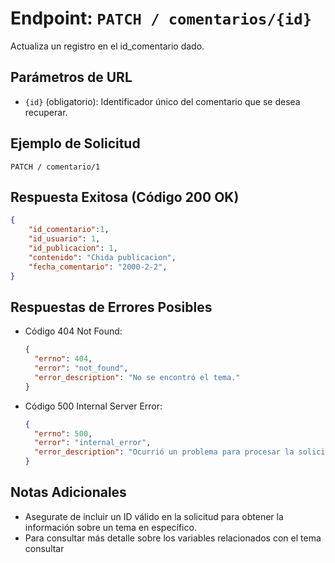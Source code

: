 # Endpoint: `PATCH / comentarios/{id}`

Actualiza un registro en el id_comentario dado.

## Parámetros de URL
- `{id}` (obligatorio): Identificador único del  comentario que se desea recuperar.

## Ejemplo de Solicitud
```http
PATCH / comentario/1
```

## Respuesta Exitosa (Código 200 OK)
```json
{
    "id_comentario":1,
    "id_usuario": 1,
    "id_publicacion": 1,
    "contenido": "Chida publicacion",
    "fecha_comentario": "2000-2-2",
}
```

## Respuestas de Errores Posibles
- Código 404 Not Found:

  ```json
  {
    "errno": 404,
    "error": "not_found",
    "error_description": "No se encontró el tema."
  }
  ```

- Código 500 Internal Server Error:
  ```json
  {
    "errno": 500,
    "error": "internal_error",
    "error_description": "Ocurrió un problema para procesar la solicitud"
  }
  ``` 

## Notas Adicionales

- Asegurate de incluir un ID válido en la solicitud para obtener la información
  sobre un tema en específico.
- Para consultar más detalle sobre los variables relacionados con el tema consultar
